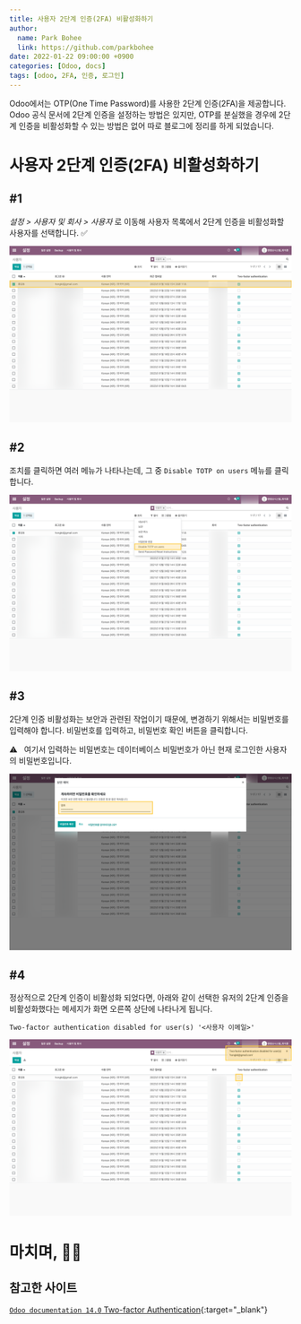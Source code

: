 ```yaml
---
title: 사용자 2단계 인증(2FA) 비활성화하기
author:
  name: Park Bohee
  link: https://github.com/parkbohee
date: 2022-01-22 09:00:00 +0900
categories: [Odoo, docs]
tags: [odoo, 2FA, 인증, 로그인]
---
```


Odoo에서는 OTP(One Time Password)를 사용한 2단계 인증(2FA)을 제공합니다.
Odoo 공식 문서에 2단계 인증을 설정하는 방법은 있지만, OTP를 분실했을 경우에 2단계 인증을 비활성화할 수 있는 방법은 없어 따로 블로그에 정리를 하게 되었습니다.

# 사용자 2단계 인증(2FA) 비활성화하기

## #1

*설정 > 사용자 및 회사 > 사용자* 로 이동해 사용자 목록에서 2단계 인증을 비활성화할 사용자를 선택합니다. ✅

![사용자 2단계 인증(2FA) 비활성화 1](/assets/img/2022-01-22-two-factor-authentication-disabled-for-user/01.png)

## #2

조치를 클릭하면 여러 메뉴가 나타나는데, 그 중 `Disable TOTP on users` 메뉴를 클릭합니다.

![사용자 2단계 인증(2FA) 비활성화 2](/assets/img/2022-01-22-two-factor-authentication-disabled-for-user/02.png)

## #3

2단계 인증 비활성화는 보안과 관련된 작업이기 때문에, 변경하기 위해서는 비밀번호를 입력해야 합니다.
비밀번호를 입력하고, 비밀번호 확인 버튼을 클릭합니다.

⚠️ &nbsp; 여기서 입력하는 비밀번호는 데이터베이스 비밀번호가 아닌 현재 로그인한 사용자의 비밀번호입니다.

![사용자 2단계 인증(2FA) 비활성화 3](/assets/img/2022-01-22-two-factor-authentication-disabled-for-user/03.png)

## #4

정상적으로 2단계 인증이 비활성화 되었다면, 아래와 같이 선택한 유저의 2단계 인증을 비활성화했다는 메세지가 화면 오른쪽 상단에 나타나게 됩니다.

```text
Two-factor authentication disabled for user(s) '<사용자 이메일>'
```

![사용자 2단계 인증(2FA) 비활성화 4](/assets/img/2022-01-22-two-factor-authentication-disabled-for-user/04.png)

# 마치며, 🙇🏻

## 참고한 사이트

[`Odoo documentation 14.0` Two-factor Authentication](https://www.odoo.com/documentation/14.0/applications/general/auth/2fa.html){:target="_blank"}
